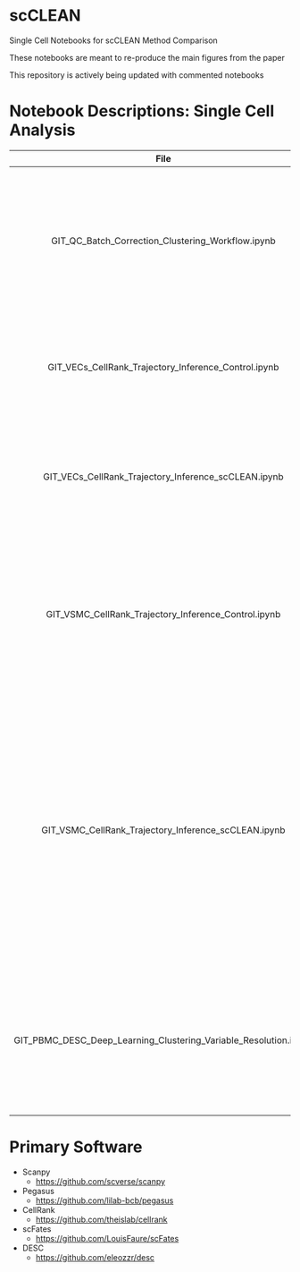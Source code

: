 # scCLEAN
Single Cell Notebooks for scCLEAN Method Comparison

These notebooks are meant to re-produce the main figures from the paper 

This repository is actively being updated with commented notebooks

# Notebook Descriptions: Single Cell Analysis
| File  | Description |
| :-------------: | :-------------: |
| GIT_QC_Batch_Correction_Clustering_Workflow.ipynb  | Quality Control, Sample Aggregation, Batch Correction, Clustering, Trajectory FLE Graph: This processing workflow was performed on all VSMC and VEC cohorts|
| GIT_VECs_CellRank_Trajectory_Inference_Control.ipynb  | Cell Rank Trajectory Analysis performed on the Control VEC cohort: Used to determine the total number of lineages  |
| GIT_VECs_CellRank_Trajectory_Inference_scCLEAN.ipynb  | Cell Rank Trajectory Analysis performed on the scCLEAN VEC cohort: Used to determine the total number of lineages  |
| GIT_VSMC_CellRank_Trajectory_Inference_Control.ipynb  | Cell Rank Trajectory Analysis performed on the Control VSMC cohort: Used to determine the total number of lineages and their association to their original artery identity|
| GIT_VSMC_CellRank_Trajectory_Inference_scCLEAN.ipynb  | Cell Rank Trajectory Analysis performed on the scCLEAN VSMC cohort: Used to determine the total number of lineages and their association to their original artery identity. In addition, this includes the conversion from Cell Rank to scFates in order to identify higher resolution gene to lineage associations|
| GIT_PBMC_DESC_Deep_Learning_Clustering_Variable_Resolution.ipynb  | PBMC single cell clustering improvement validated using an orthogonal deep learning clustering technique (DESC) that tries to reduce user bioinformatician bias|

# Primary Software
- Scanpy
  - https://github.com/scverse/scanpy
- Pegasus 
  - https://github.com/lilab-bcb/pegasus
- CellRank 
  - https://github.com/theislab/cellrank
- scFates 
  - https://github.com/LouisFaure/scFates
- DESC 
  - https://github.com/eleozzr/desc
  
  



